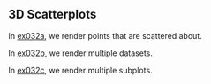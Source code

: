 ## 3D Scatterplots

In [ex032a](ex032a_random_point_cloud), we render points that are scattered about.

In [ex032b](ex032b_multiple_datasets), we render multiple datasets.

In [ex032c](ex032b_multiple_subplots), we render multiple subplots.
